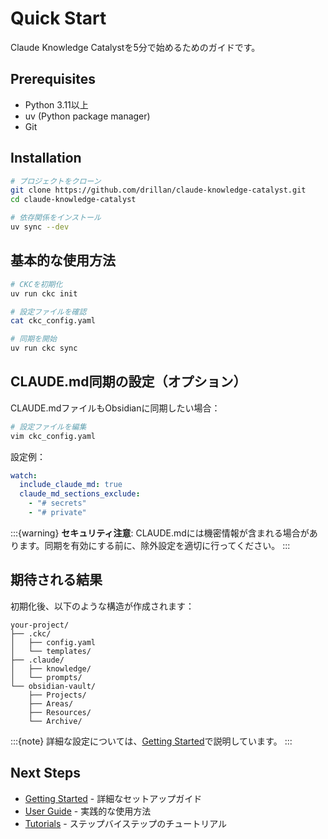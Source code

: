 # Quick Start

Claude Knowledge Catalystを5分で始めるためのガイドです。

## Prerequisites

- Python 3.11以上
- uv (Python package manager)
- Git

## Installation

```bash
# プロジェクトをクローン
git clone https://github.com/drillan/claude-knowledge-catalyst.git
cd claude-knowledge-catalyst

# 依存関係をインストール
uv sync --dev
```

## 基本的な使用方法

```bash
# CKCを初期化
uv run ckc init

# 設定ファイルを確認
cat ckc_config.yaml

# 同期を開始
uv run ckc sync
```

## CLAUDE.md同期の設定（オプション）

CLAUDE.mdファイルもObsidianに同期したい場合：

```bash
# 設定ファイルを編集
vim ckc_config.yaml
```

設定例：
```yaml
watch:
  include_claude_md: true
  claude_md_sections_exclude:
    - "# secrets"
    - "# private"
```

:::{warning}
**セキュリティ注意**: CLAUDE.mdには機密情報が含まれる場合があります。同期を有効にする前に、除外設定を適切に行ってください。
:::

## 期待される結果

初期化後、以下のような構造が作成されます：

```
your-project/
├── .ckc/
│   ├── config.yaml
│   └── templates/
├── .claude/
│   ├── knowledge/
│   └── prompts/
└── obsidian-vault/
    ├── Projects/
    ├── Areas/
    ├── Resources/
    └── Archive/
```

:::{note}
詳細な設定については、[Getting Started](../getting-started/index.md)で説明しています。
:::

## Next Steps

- [Getting Started](../getting-started/index.md) - 詳細なセットアップガイド
- [User Guide](../user-guide/index.md) - 実践的な使用方法
- [Tutorials](../user-guide/tutorials/index.md) - ステップバイステップのチュートリアル